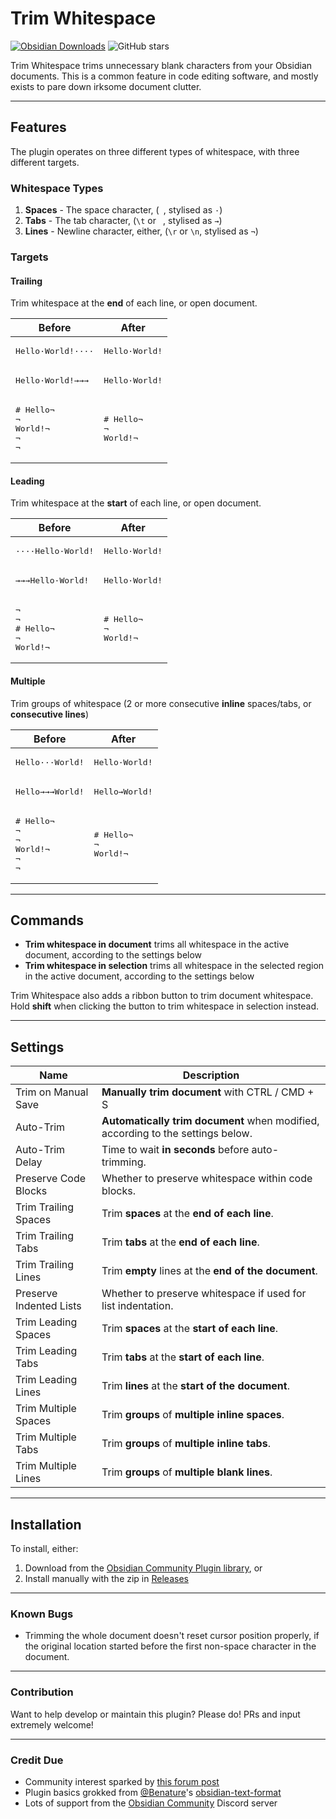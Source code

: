 # Trim Whitespace

[![Obsidian Downloads](https://img.shields.io/badge/dynamic/json?color=7e6ad6&labelColor=34208c&label=Obsidian%20Downloads&query=$['obsidian-trim-whitespace'].downloads&url=https://raw.githubusercontent.com/obsidianmd/obsidian-releases/master/community-plugin-stats.json&)](obsidian://show-plugin?id=obsidian-trim-whitespace) ![GitHub stars](https://img.shields.io/github/stars/zlovatt/obsidian-trim-whitespace?style=flat)

Trim Whitespace trims unnecessary blank characters from your Obsidian documents. This is a common feature in code editing software, and mostly exists to pare down irksome document clutter.

---

## Features

The plugin operates on three different types of whitespace, with three different targets.

### Whitespace Types

1. **Spaces** - The space character, (` `, stylised as `·`)
2. **Tabs** - The tab character, (`\t` or `	`, stylised as `→`)
3. **Lines** - Newline character, either, (`\r` or `\n`, stylised as `¬`)

### Targets

#### Trailing

Trim whitespace at the **end** of each line, or open document.

| Before                                            | After                               |
| ------------------------------------------------- | ----------------------------------- |
| <pre>Hello·World!····</pre>                       | <pre>Hello·World!</pre>             |
| <pre>Hello·World!→→→</pre>                        | <pre>Hello·World!</pre>             |
| <pre># Hello¬<br>¬<br>World!¬<br>¬<br>¬<br></pre> | <pre># Hello¬<br>¬<br>World!¬</pre> |

#### Leading

Trim whitespace at the **start** of each line, or open document.

| Before                                        | After                               |
| --------------------------------------------- | ----------------------------------- |
| <pre>····Hello·World!</pre>                   | <pre>Hello·World!</pre>             |
| <pre>→→→Hello·World!</pre>                    | <pre>Hello·World!</pre>             |
| <pre>¬<br>¬<br># Hello¬<br>¬<br>World!¬</pre> | <pre># Hello¬<br>¬<br>World!¬</pre> |

#### Multiple

Trim groups of whitespace (2 or more consecutive **inline** spaces/tabs, or **consecutive lines**)

| Before                                             | After                               |
| -------------------------------------------------- | ----------------------------------- |
| <pre>Hello···World!</pre>                          | <pre>Hello·World!</pre>             |
| <pre>Hello→→→World!</pre>                          | <pre>Hello→World!</pre>             |
| <pre># Hello¬<br>¬<br>¬<br>World!¬<br>¬<br>¬</pre> | <pre># Hello¬<br>¬<br>World!¬</pre> |

---

## Commands

- **Trim whitespace in document** trims all whitespace in the active document, according to the settings below
- **Trim whitespace in selection** trims all whitespace in the selected region in the active document, according to the settings below

Trim Whitespace also adds a ribbon button to trim document whitespace. Hold **shift** when clicking the button to trim whitespace in selection instead.

---

## Settings

| Name                    | Description                                                                     |
| ----------------------- | ------------------------------------------------------------------------------- |
| Trim on Manual Save     | **Manually trim document** with CTRL / CMD + S                                  |
| Auto-Trim               | **Automatically trim document** when modified, according to the settings below. |
| Auto-Trim Delay         | Time to wait **in seconds** before auto-trimming.                               |
| Preserve Code Blocks    | Whether to preserve whitespace within code blocks.                              |
| Trim Trailing Spaces    | Trim **spaces** at the **end of each line**.                                    |
| Trim Trailing Tabs      | Trim **tabs** at the **end of each line**.                                      |
| Trim Trailing Lines     | Trim **empty** lines at the **end of the document**.                            |
| Preserve Indented Lists | Whether to preserve whitespace if used for list indentation.                    |
| Trim Leading Spaces     | Trim **spaces** at the **start of each line**.                                  |
| Trim Leading Tabs       | Trim **tabs** at the **start of each line**.                                    |
| Trim Leading Lines      | Trim **lines** at the **start of the document**.                                |
| Trim Multiple Spaces    | Trim **groups** of **multiple inline spaces**.                                  |
| Trim Multiple Tabs      | Trim **groups** of **multiple inline tabs**.                                    |
| Trim Multiple Lines     | Trim **groups** of **multiple blank lines**.                                    |

---

## Installation

To install, either:

1. Download from the [Obsidian Community Plugin library](obsidian://show-plugin?id=obsidian-trim-whitespace), or
2. Install manually with the zip in [Releases](http://github.com/zlovatt/obsidian-trim-whitespace/releases)

---

### Known Bugs

- Trimming the whole document doesn't reset cursor position properly, if the original location started before the first non-space character in the document.

---

### Contribution

Want to help develop or maintain this plugin? Please do! PRs and input extremely welcome!

---

### Credit Due

- Community interest sparked by [this forum post](https://forum.obsidian.md/t/trim-trailing-whitespace/17047)
- Plugin basics grokked from [@Benature](https://github.com/Benature)'s [obsidian-text-format](https://github.com/Benature/obsidian-text-format)
- Lots of support from the [Obsidian Community](https://obsidian.md/community) Discord server
